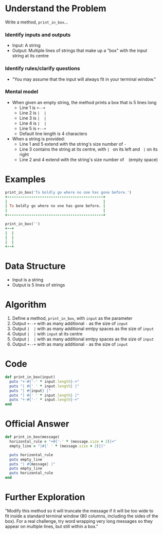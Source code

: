 # Understand the Problem
Write a method, `print_in_box`...
### Identify inputs and outputs
* Input: A string
* Output: Multiple lines of strings that make up a "box" with the input string at its centre
### Identify rules/clarify questions
* "You may assume that the input will always fit in your terminal window."
### Mental model
* When given an empty string, the method prints a box that is 5 lines long
  * Line 1 is `+--+`
  * Line 2 is `|  |`
  * Line 3 is `|  |`
  * Line 4 is `|  |`
  * Line 5 is `+--+`
  * Default line length is 4 characters
* When a string is provided:
  * Line 1 and 5 extend with the string's size number of `-`
  * Line 3 contains the string at its centre, with `| ` on its left and ` |` on its right
  * Line 2 and 4 extend with the string's size number of ` ` (empty space)
# Examples
```ruby
print_in_box('To boldly go where no one has gone before.')
+--------------------------------------------+
|                                            |
| To boldly go where no one has gone before. |
|                                            |
+--------------------------------------------+
```
```ruby
print_in_box('')
+--+
|  |
|  |
|  |
+--+
```
# Data Structure
* Input is a string
* Output is 5 lines of strings
# Algorithm
1. Define a method, `print_in_box`, with `input` as the parameter
2. Output `+--+` with as many additional `-` as the size of `input`
3. Output `|  |` with as many additional emtpy spaces as the size of `input`
4. Output `|  |` with `input` at its centre
3. Output `|  |` with as many additional emtpy spaces as the size of `input`
2. Output `+--+` with as many additional `-` as the size of `input`
# Code
```ruby
def print_in_box(input)
  puts "+-#{'-' * input.length}-+"
  puts "| #{' ' * input.length} |"
  puts "| #{input} |"
  puts "| #{' ' * input.length} |"
  puts "+-#{'-' * input.length}-+"
end
```
# Official Answer
```ruby
def print_in_box(message)
  horizontal_rule = "+#{'-' * (message.size + 2)}+"
  empty_line = "|#{' ' * (message.size + 2)}|"

  puts horizontal_rule
  puts empty_line
  puts "| #{message} |"
  puts empty_line
  puts horizontal_rule
end
```
# Further Exploration
"Modify this method so it will truncate the message if it will be too wide to fit inside a standard terminal window (80 columns, including the sides of the box). For a real challenge, try word wrapping very long messages so they appear on multiple lines, but still within a box."